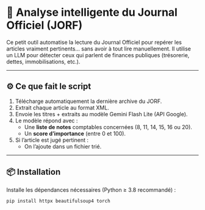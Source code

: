 # 📄 Analyse intelligente du Journal Officiel (JORF)

Ce petit outil automatise la lecture du Journal Officiel pour repérer les articles vraiment pertinents… sans avoir à tout lire manuellement. Il utilise un LLM pour détecter ceux qui parlent de finances publiques (trésorerie, dettes, immobilisations, etc.).

---

## ⚙️ Ce que fait le script

1. Télécharge automatiquement la dernière archive du JORF.
2. Extrait chaque article au format XML.
3. Envoie les titres + extraits au modèle Gemini Flash Lite (API Google).
4. Le modèle répond avec :
   - Une **liste de notes** comptables concernées (8, 11, 14, 15, 16 ou 20).
   - Un **score d’importance** (entre 0 et 100).
5. Si l’article est jugé pertinent :
   - On l’ajoute dans un fichier trié.

---

## 📦 Installation

Installe les dépendances nécessaires (Python ≥ 3.8 recommandé) :

```bash
pip install httpx beautifulsoup4 torch
